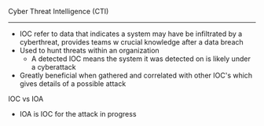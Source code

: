 Cyber Threat Intelligence (CTI)



---
- IOC refer to data that indicates a system may have be infiltrated by a cyberthreat, provides teams w crucial knowledge after a data breach
- Used to hunt threats within an organization
	- A detected IOC means the system it was detected on is likely under a cyberattack
- Greatly beneficial when gathered and correlated with other IOC's which gives details of a possible attack

IOC vs IOA
- IOA is IOC for the attack in progress
 